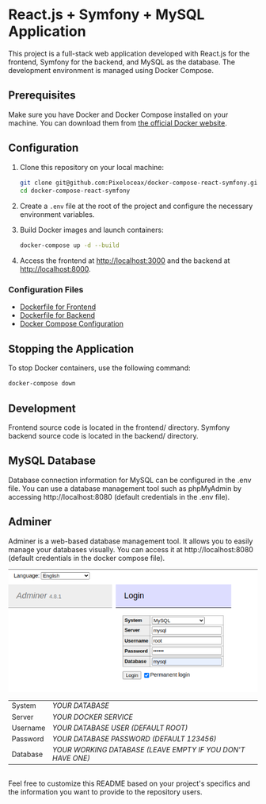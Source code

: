 # React.js + Symfony + MySQL Application

This project is a full-stack web application developed with React.js for the frontend, Symfony for the backend, and MySQL as the database. The development environment is managed using Docker Compose.

## Prerequisites

Make sure you have Docker and Docker Compose installed on your machine. You can download them from [the official Docker website](https://www.docker.com/).

## Configuration

1. Clone this repository on your local machine:

   ```bash
   git clone git@github.com:Pixeloceax/docker-compose-react-symfony.git
   cd docker-compose-react-symfony
   ```

2. Create a `.env` file at the root of the project and configure the necessary environment variables.

3. Build Docker images and launch containers:

   ```bash
   docker-compose up -d --build
   ```

4. Access the frontend at [http://localhost:3000](http://localhost:3000) and the backend at [http://localhost:8000](http://localhost:8000).

### Configuration Files

- [Dockerfile for Frontend](./frontend/harmonyheaven/Dockerfile)
- [Dockerfile for Backend](./backend/harmonyheaven/Dockerfile)
- [Docker Compose Configuration](./docker-compose.yml)

## Stopping the Application

To stop Docker containers, use the following command:

```bash
docker-compose down
```

## Development

Frontend source code is located in the frontend/ directory.
Symfony backend source code is located in the backend/ directory.

## MySQL Database

Database connection information for MySQL can be configured in the .env file. You can use a database management tool such as phpMyAdmin by accessing http://localhost:8080 (default credentials in the .env file).

## Adminer

Adminer is a web-based database management tool. It allows you to easily manage your databases visually. You can access it at http://localhost:8080 (default credentials in the docker compose file).

![Adminer Default Login](adminer_default_mysql_login.png)

|          |                                                             |
| -------- | ----------------------------------------------------------- |
| System   | _YOUR DATABASE_                                             |
| Server   | _YOUR DOCKER SERVICE_                                       |
| Username | _YOUR DATABASE USER (DEFAULT ROOT)_                         |
| Password | _YOUR DATABASE PASSWORD (DEFAULT 123456)_                   |
| Database | _YOUR WORKING DATABASE (LEAVE EMPTY IF YOU DON'T HAVE ONE)_ |

##

Feel free to customize this README based on your project's specifics and the information you want to provide to the repository users.
